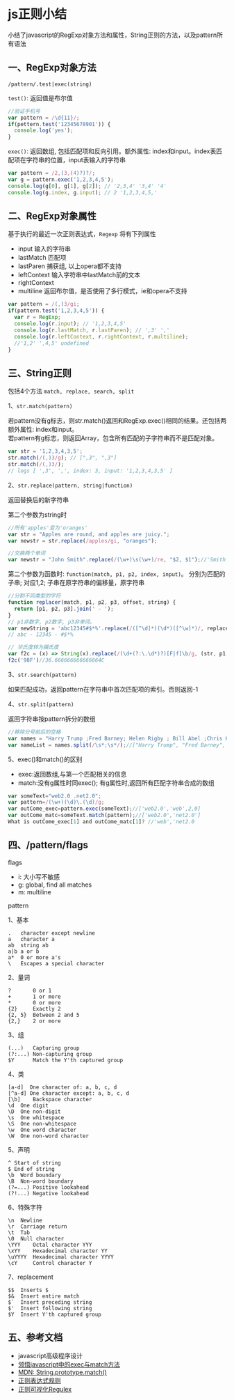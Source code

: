 <!-- 2017/5/20  -->

# js正则小结

小结了javascript的RegExp对象方法和属性，String正则的方法，以及pattern所有语法

## 一、RegExp对象方法

`/pattern/.test|exec(string)`

`test()`: 返回值是布尔值

```javascript
//验证手机号
var pattern = /\d{11}/;
if(pettern.test('12345678901')) {
  console.log('yes');
}
```

`exec()`: 返回数组, 包括匹配项和反向引用。额外属性: index和input。index表匹配项在字符串的位置，input表输入的字符串</br>

```javascript
var pattern = /2,(3,(4)?)?/;
var g = pattern.exec('1,2,3,4,5');
console.log(g[0], g[1], g[2]); // '2,3,4' '3,4' '4'
console.log(g.index, g.input); // 2 '1,2,3,4,5,'
```

## 二、RegExp对象属性

基于执行的最近一次正则表达式，`Regexp` 将有下列属性

- input 输入的字符串
- lastMatch 匹配项
- lastParen 捕获组, 以上opera都不支持
- leftContext 输入字符串中lastMatch前的文本
- rightContext
- multiline 返回布尔值，是否使用了多行模式，ie和opera不支持

```javascript
var pattern = /(,)3/gi;
if(pattern.test('1,2,3,4,5')) {
  var r = RegExp;
  console.log(r.input); // '1,2,3,4,5'
  console.log(r.lastMatch, r.lastParen); // ',3' ','
  console.log(r.leftContext, r.rightContext, r.multiline);
  //'1,2' ',4,5' undefined
}
```

## 三、String正则

包括4个方法 `match, replace, search, split`

1、`str.match(pattern)`

若pattern没有g标志，则str.match()返回和RegExp.exec()相同的结果。还包括两额外属性: index和input。</br>
若pattern有g标志，则返回Array，包含所有匹配的子字符串而不是匹配对象。

```javascript
var str = '1,2,3,4,3,5';
str.match(/(,)3/g); // [",3", ",3"]
str.match(/(,)3/);
// logs [ ',3', ',', index: 3, input: '1,2,3,4,3,5' ]
```

2、`str.replace(pattern, string|function)`

返回替换后的新字符串

第二个参数为string时

```javascript
//所有'apples'变为'oranges'
var str = "Apples are round, and apples are juicy.";
var newstr = str.replace(/apples/gi, "oranges");
```

```javascript
//交换两个单词
var newstr = "John Smith".replace(/(\w+)\s(\w+)/re, "$2, $1");//'Smith John'
```

第二个参数为函数时: `function(match, p1, p2, index, input)`。 分别为匹配的子串; 对应$1,$2; 子串在原字符串的偏移量，原字符串

```javascript
//分割不同类型的字符
function replacer(match, p1, p2, p3, offset, string) {
  return [p1, p2, p3].join(' - ');
}
// p1非数字, p2数字, p3非单词。
var newString = 'abc12345#$*%'.replace(/([^\d]*)(\d*)([^\w]*)/, replacer);
// abc - 12345 - #$*%
```

```javascript
// 华氏度转为摄氏度
var f2c = (x) => String(x).replace(/(\d+(?:\.\d*)?)[F|f]\b/g, (str, p1, offset, s) => ((p1-32) * 5/9) + "C")
f2c('98F')//36.666666666666664C
```

3、`str.search(pattern)`

如果匹配成功，返回pattern在字符串中首次匹配项的索引。否则返回-1

4、`str.split(pattern)`

返回字符串按pattern拆分的数组

```javascript
//移除分号前后的空格
var names = "Harry Trump ;Fred Barney; Helen Rigby ; Bill Abel ;Chris Hand ";
var nameList = names.split(/\s*;\s*/);//["Harry Trump", "Fred Barney", "Helen Rigby", "Bill Abel", "Chris Hand "]
```

5、exec()和match()的区别

- exec:返回数组,与第一个匹配相关的信息
- match:没有g属性时同exec(); 有g属性时,返回所有匹配字符串合成的数组

```javascript
var someText="web2.0 .net2.0";
var pattern=/(\w+)(\d)\.(\d)/g;
var outCome_exec=pattern.exec(someText);//['web2.0','web',2,0]
var outCome_matc=someText.match(pattern);//['web2.0','net2.0']
What is outCome_exec[1] and outCome_matc[1]? //'web','net2.0
```

## 四、/pattern/flags

flags

- i: 大小写不敏感
- g: global, find all matches
- m: multiline

pattern

1、基本

```shell
.   character except newline
a   character a
ab  string ab
a|b a or b
a*  0 or more a's
\   Escapes a special character
```

2、量词

```shell
?       0 or 1
+       1 or more
*       0 or more
{2}     Exactly 2
{2, 5}  Between 2 and 5
{2,}    2 or more
```

3、组

```shell
(...)   Capturing group
(?:...) Non-capturing group
$Y      Match the Y'th captured group
```
4、类

```shell
[a-d]  One character of: a, b, c, d
[^a-d] One character except: a, b, c, d
[\b]    Backspace character
\d  One digit
\D  One non-digit
\s  One whitespace
\S  One non-whitespace
\w  One word character
\W  One non-word character
```

5、声明

```shell
^ Start of string
$ End of string
\b  Word boundary
\B  Non-word boundary
(?=...) Positive lookahead
(?!...) Negative lookahead
```

6、特殊字符

```shell
\n  Newline
\r  Carriage return
\t  Tab
\0  Null character
\YYY    Octal character YYY
\xYY    Hexadecimal character YY
\uYYYY  Hexadecimal character YYYY
\cY     Control character Y
```

7、replacement

```shell
$$  Inserts $
$&  Insert entire match
$`  Insert preceding string
$'  Insert following string
$Y  Insert Y'th captured group
```

## 五、参考文档

- javascript高级程序设计
- [领悟javascript中的exec与match方法](http://www.cnblogs.com/xiehuiqi220/archive/2008/12/01/1327487.html)
- [MDN: String.prototype.match()](https://developer.mozilla.org/zh-CN/docs/Web/JavaScript/Reference/Global_Objects/String/match)
- [正则表达式规则](http://www.regexlab.com/zh/regref.htm)
- [正则可视化Regulex](https://jex.im/regulex/)
